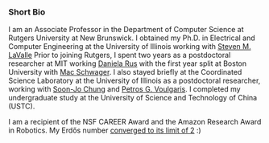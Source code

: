 ### Short Bio

I am an Associate Professor in the Department of Computer Science at Rutgers University 
at New Brunswick. 
I obtained my Ph.D. in Electrical and Computer Engineering at the University of Illinois
working with [Steven M. LaValle](http://lavalle.pl/)
Prior to joining Rutgers, I spent two years as a postdoctoral researcher at MIT working 
[Daniela Rus](https://www.csail.mit.edu/user/876) with the first year split at Boston 
University with [Mac Schwager](https://web.stanford.edu/~schwager/). I also stayed briefly 
at the Coordinated Science Laboratory at the University of Illinois as a postdoctoral 
researcher, working with [Soon-Jo Chung](http://www.eas.caltech.edu/people/sjchung)
and [Petros G. Voulgaris](https://www.unr.edu/me/people/petros-voulgaris).
I completed my undergraduate study at the University of Science and Technology of China (USTC).

I am a recipient of the NSF CAREER Award and the Amazon Research Award in Robotics. 
My Erd&odblac;s number [converged to its limit of 2](https://arxiv.org/abs/2002.04979) :)
